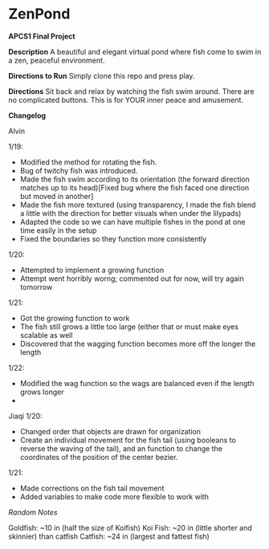 # ZenPond
**APCS1 Final Project**


**Description**
A beautiful and elegant virtual pond where fish come to swim in a zen, peaceful environment.

**Directions to Run**
Simply clone this repo and press play.

**Directions**
Sit back and relax by watching the fish swim around. There are no complicated buttons. This is for YOUR inner peace and amusement.

**Changelog**

Alvin

1/19:
* Modified the method for rotating the fish.
* Bug of twitchy fish was introduced.
* Made the fish swim according to its orientation (the forward direction matches up to its head)[Fixed bug where the fish faced one direction but moved in another]
* Made the fish more textured (using transparency, I made the fish blend a little with the direction for better visuals when under the lilypads)
* Adapted the code so we can have multiple fishes in the pond at one time easily in the setup
* Fixed the boundaries so they function more consistently

1/20:
* Attempted to implement a growing function
* Attempt went horribly worng; commented out for now, will try again tomorrow

1/21:
* Got the growing function to work
* The fish still grows a little too large (either that or must make eyes scalable as well
* Discovered that the wagging function becomes more off the longer the length

1/22:
* Modified the wag function so the wags are balanced even if the length grows longer
* 

Jiaqi
1/20:
* Changed order that objects are drawn for organization
* Create an individual movement for the fish tail (using booleans to reverse the waving of the tail), and an function to change the coordinates of the position of the center bezier.

1/21:
* Made corrections on the fish tail movement 
* Added variables to make code more flexible to work with



*Random Notes*

Goldfish: ~10 in (half the size of Koifish)
Koi Fish: ~20 in (little shorter and skinnier) than catfish
Catfish: ~24 in (largest and fattest fish)
